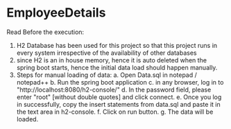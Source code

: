 # EmployeeDetails
Read Before the execution:
1. H2 Database has been used for this project so that this project runs in every system irrespective of the availability of other databases
2. since H2 is an in house memory, hence it is auto deleted when the spring boot starts, hence the initial data load should happen manually.
3. Steps for manual loading of data:
	a. Open Data.sql in notepad / notepad++
	b. Run the spring boot application
	c. in any browser, log in to "http://localhost:8080/h2-console/"
	d. In the password field, please enter "root" [without double quotes] and click connect.
	e. Once you log in successfully, copy the insert statements from data.sql and paste it in the text area in h2-console.
	f. Click on run button.
	g. The data will be loaded.
